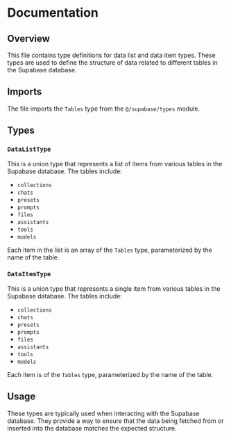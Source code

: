 # Documentation

## Overview
This file contains type definitions for data list and data item types. These types are used to define the structure of data related to different tables in the Supabase database.

## Imports
The file imports the `Tables` type from the `@/supabase/types` module.

## Types

### `DataListType`

This is a union type that represents a list of items from various tables in the Supabase database. The tables include:

- `collections`
- `chats`
- `presets`
- `prompts`
- `files`
- `assistants`
- `tools`
- `models`

Each item in the list is an array of the `Tables` type, parameterized by the name of the table.

### `DataItemType`

This is a union type that represents a single item from various tables in the Supabase database. The tables include:

- `collections`
- `chats`
- `presets`
- `prompts`
- `files`
- `assistants`
- `tools`
- `models`

Each item is of the `Tables` type, parameterized by the name of the table.

## Usage

These types are typically used when interacting with the Supabase database. They provide a way to ensure that the data being fetched from or inserted into the database matches the expected structure.